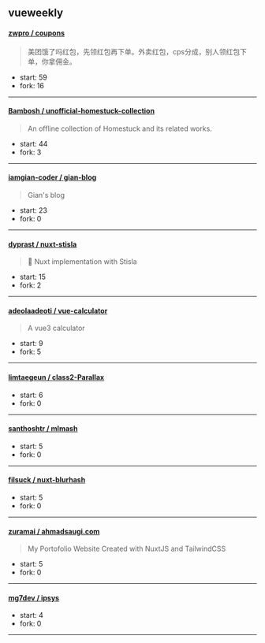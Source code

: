 ## vueweekly

#### [zwpro / coupons](https://github.com/zwpro/coupons)

> 美团饿了吗红包，先领红包再下单。外卖红包，cps分成，别人领红包下单，你拿佣金。

+ start: 59
+ fork: 16

----


#### [Bambosh / unofficial-homestuck-collection](https://github.com/Bambosh/unofficial-homestuck-collection)

> An offline collection of Homestuck and its related works.

+ start: 44
+ fork: 3

----


#### [iamgian-coder / gian-blog](https://github.com/iamgian-coder/gian-blog)

> Gian's blog

+ start: 23
+ fork: 0

----


#### [dyprast / nuxt-stisla](https://github.com/dyprast/nuxt-stisla)

> 🔨 Nuxt implementation with Stisla

+ start: 15
+ fork: 2

----


#### [adeolaadeoti / vue-calculator](https://github.com/adeolaadeoti/vue-calculator)

> A vue3 calculator

+ start: 9
+ fork: 5

----


#### [limtaegeun / class2-Parallax](https://github.com/limtaegeun/class2-Parallax)

> 

+ start: 6
+ fork: 0

----


#### [santhoshtr / mlmash](https://github.com/santhoshtr/mlmash)

> 

+ start: 5
+ fork: 0

----


#### [filsuck / nuxt-blurhash](https://github.com/filsuck/nuxt-blurhash)

> 

+ start: 5
+ fork: 0

----


#### [zuramai / ahmadsaugi.com](https://github.com/zuramai/ahmadsaugi.com)

> My Portofolio Website Created with NuxtJS and TailwindCSS

+ start: 5
+ fork: 0

----


#### [mg7dev / ipsys](https://github.com/mg7dev/ipsys)

> 

+ start: 4
+ fork: 0

----

